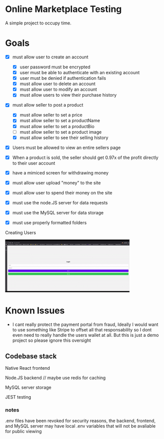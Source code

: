 # Online Marketplace Testing
A simple project to occupy time.

# Goals
- [x] must allow user to create an account
    - [x] user password must be encrypted
    - [x] user must be able to authenticate with an existing account
    - [x] user must be denied if authentication fails
    - [x] must allow user to delete an account
    - [x] must allow user to modify an account
    - [x] must allow users to view their purchase history
- [X] must allow seller to post a product
    - [X] must allow seller to set a price
    - [X] must allow seller to set a productName
    - [X] must allow seller to set a productBio
    - [ ] must allow seller to set a product image
    - [x] must allow seller to see their selling history
- [x] Users must be allowed to view an entire sellers page
- [x] When a product is sold, the seller should get 0.97x of the profit directly to their user account
- [x] have a mimiced screen for withdrawing money
- [x] must allow user upload "money" to the site
- [x] must allow user to spend their money on the site
- [x] must use the node.JS server for data requests
- [x] must use the MySQL server for data storage
- [x] must use properly formatted folders


Creating Users


![](https://github.com/JGreyScales/OnlineMarketPlaceTest/blob/main/GIFS/create_user.gif)



# Known Issues
- I cant really protect the payment portal from fraud, Ideally I would want to use something like Stripe to offset all that responsability so I dont even need to really handle the users wallet at all. But this is just a demo project so please ignore this oversight







## Codebase stack
Native React frontend

Node.JS backend // maybe use redis for caching

MySQL server storage

JEST testing


### notes

.env files have been revoked for security reasons, the backend, frontend, and MySQL server may have local .env variables that will not be avaliable for public viewing 